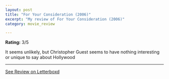 ```yaml
---
layout: post
title: "For Your Consideration (2006)"
excerpt: "My review of For Your Consideration (2006)"
category: movie_review

---
```


**Rating:** 3/5

It seems unlikely, but Christopher Guest seems to have nothing interesting or unique to say about Hollywood

<hr>

[See Review on Letterboxd](https://boxd.it/2yOfCh)
